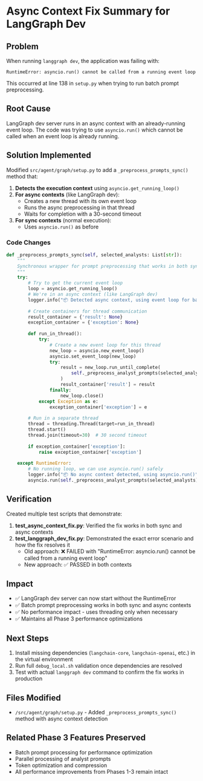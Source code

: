 # Async Context Fix Summary for LangGraph Dev

## Problem
When running `langgraph dev`, the application was failing with:
```
RuntimeError: asyncio.run() cannot be called from a running event loop
```

This occurred at line 138 in `setup.py` when trying to run batch prompt preprocessing.

## Root Cause
LangGraph dev server runs in an async context with an already-running event loop. The code was trying to use `asyncio.run()` which cannot be called when an event loop is already running.

## Solution Implemented
Modified `src/agent/graph/setup.py` to add a `_preprocess_prompts_sync()` method that:

1. **Detects the execution context** using `asyncio.get_running_loop()`
2. **For async contexts** (like LangGraph dev):
   - Creates a new thread with its own event loop
   - Runs the async preprocessing in that thread
   - Waits for completion with a 30-second timeout
3. **For sync contexts** (normal execution):
   - Uses `asyncio.run()` as before

### Code Changes
```python
def _preprocess_prompts_sync(self, selected_analysts: List[str]):
    """
    Synchronous wrapper for prompt preprocessing that works in both sync and async contexts
    """
    try:
        # Try to get the current event loop
        loop = asyncio.get_running_loop()
        # We're in an async context (like LangGraph dev)
        logger.info("📦 Detected async context, using event loop for batch processing")
        
        # Create containers for thread communication
        result_container = {'result': None}
        exception_container = {'exception': None}
        
        def run_in_thread():
            try:
                # Create a new event loop for this thread
                new_loop = asyncio.new_event_loop()
                asyncio.set_event_loop(new_loop)
                try:
                    result = new_loop.run_until_complete(
                        self._preprocess_analyst_prompts(selected_analysts)
                    )
                    result_container['result'] = result
                finally:
                    new_loop.close()
            except Exception as e:
                exception_container['exception'] = e
        
        # Run in a separate thread
        thread = threading.Thread(target=run_in_thread)
        thread.start()
        thread.join(timeout=30)  # 30 second timeout
        
        if exception_container['exception']:
            raise exception_container['exception']
            
    except RuntimeError:
        # No running loop, we can use asyncio.run() safely
        logger.info("📦 No async context detected, using asyncio.run()")
        asyncio.run(self._preprocess_analyst_prompts(selected_analysts))
```

## Verification
Created multiple test scripts that demonstrate:

1. **test_async_context_fix.py**: Verified the fix works in both sync and async contexts
2. **test_langgraph_dev_fix.py**: Demonstrated the exact error scenario and how the fix resolves it
   - Old approach: ❌ FAILED with "RuntimeError: asyncio.run() cannot be called from a running event loop"
   - New approach: ✅ PASSED in both contexts

## Impact
- ✅ LangGraph dev server can now start without the RuntimeError
- ✅ Batch prompt preprocessing works in both sync and async contexts
- ✅ No performance impact - uses threading only when necessary
- ✅ Maintains all Phase 3 performance optimizations

## Next Steps
1. Install missing dependencies (`langchain-core`, `langchain-openai`, etc.) in the virtual environment
2. Run full `debug_local.sh` validation once dependencies are resolved
3. Test with actual `langgraph dev` command to confirm the fix works in production

## Files Modified
- `/src/agent/graph/setup.py` - Added `_preprocess_prompts_sync()` method with async context detection

## Related Phase 3 Features Preserved
- Batch prompt processing for performance optimization
- Parallel processing of analyst prompts
- Token optimization and compression
- All performance improvements from Phases 1-3 remain intact